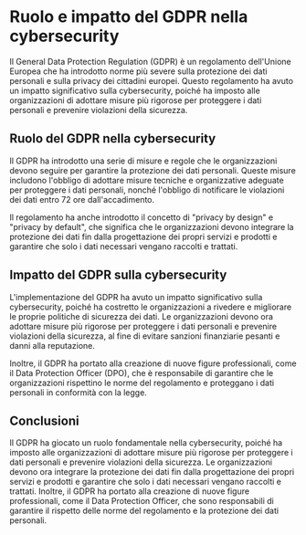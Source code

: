 # Ruolo e impatto del GDPR nella cybersecurity

Il General Data Protection Regulation (GDPR) è un regolamento dell'Unione Europea che ha introdotto norme più severe sulla protezione dei dati personali e sulla privacy dei cittadini europei. Questo regolamento ha avuto un impatto significativo sulla cybersecurity, poiché ha imposto alle organizzazioni di adottare misure più rigorose per proteggere i dati personali e prevenire violazioni della sicurezza. 

## Ruolo del GDPR nella cybersecurity

Il GDPR ha introdotto una serie di misure e regole che le organizzazioni devono seguire per garantire la protezione dei dati personali. Queste misure includono l'obbligo di adottare misure tecniche e organizzative adeguate per proteggere i dati personali, nonché l'obbligo di notificare le violazioni dei dati entro 72 ore dall'accadimento.

Il regolamento ha anche introdotto il concetto di "privacy by design" e "privacy by default", che significa che le organizzazioni devono integrare la protezione dei dati fin dalla progettazione dei propri servizi e prodotti e garantire che solo i dati necessari vengano raccolti e trattati.

## Impatto del GDPR sulla cybersecurity

L'implementazione del GDPR ha avuto un impatto significativo sulla cybersecurity, poiché ha costretto le organizzazioni a rivedere e migliorare le proprie politiche di sicurezza dei dati. Le organizzazioni devono ora adottare misure più rigorose per proteggere i dati personali e prevenire violazioni della sicurezza, al fine di evitare sanzioni finanziarie pesanti e danni alla reputazione.

Inoltre, il GDPR ha portato alla creazione di nuove figure professionali, come il Data Protection Officer (DPO), che è responsabile di garantire che le organizzazioni rispettino le norme del regolamento e proteggano i dati personali in conformità con la legge.

## Conclusioni

Il GDPR ha giocato un ruolo fondamentale nella cybersecurity, poiché ha imposto alle organizzazioni di adottare misure più rigorose per proteggere i dati personali e prevenire violazioni della sicurezza. Le organizzazioni devono ora integrare la protezione dei dati fin dalla progettazione dei propri servizi e prodotti e garantire che solo i dati necessari vengano raccolti e trattati. Inoltre, il GDPR ha portato alla creazione di nuove figure professionali, come il Data Protection Officer, che sono responsabili di garantire il rispetto delle norme del regolamento e la protezione dei dati personali.